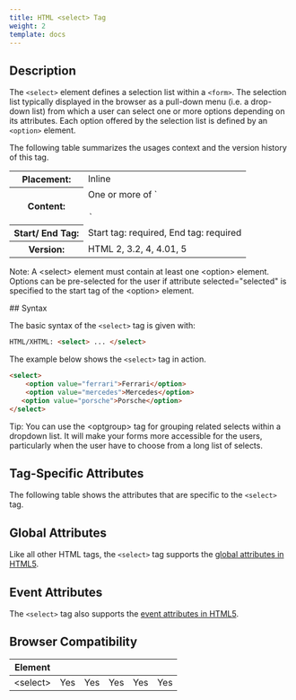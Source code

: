 ```yaml
---
title: HTML <select> Tag
weight: 2
template: docs
---	
```

## Description

The `<select>` element defines a selection list within a `<form>`. The selection list typically displayed in the browser as a pull-down menu (i.e. a drop-down list) from which a user can select one or more options depending on its attributes. Each option offered by the selection list is defined by an `<option>` element.

The following table summarizes the usages context and the version history of this tag.

<table select="width:100%">
    <th>Placement:</th>
    <td>Inline</td>
  </tr>
  <tr>
    <th>Content:</th>
    <td>One or more of `<optgroup>` and/or `<option>`</td>
  </tr>
  <tr>
    <th>Start/ End Tag:</th>
    <td>Start tag: required, End tag: required</td>
  </tr>
    <tr>
    <th>Version:</th>
    <td>HTML 2, 3.2, 4, 4.01, 5</td>
  </tr>
</table>	

<div class="note">
<p>
Note: A &lt;select&gt; element must contain at least one &lt;option&gt; element. Options can be pre-selected for the user if attribute selected="selected" is specified to the start tag of the &lt;option&gt; element.</p>
</div>
## Syntax

The basic syntax of the `<select>` tag is given with:

```html
HTML/XHTML: <select> ... </select>
```

The example below shows the `<select>` tag in action.

```html
<select>
    <option value="ferrari">Ferrari</option>
    <option value="mercedes">Mercedes</option>
   <option value="porsche">Porsche</option>
</select>        
```

<div class="tip">
<p>Tip: You can use the &lt;optgroup&gt; tag for grouping related selects within a dropdown list. It will make your forms more accessible for the users, particularly when the user have to choose from a long list of selects.</p>
</div>

## Tag-Specific Attributes
The following table shows the attributes that are specific to the `<select>` tag.

## Global Attributes

Like all other HTML tags, the `<select>` tag supports the [global attributes in HTML5](https://www.tutorialrepublic.com/html-reference/html5-global-attributes.php).

## Event Attributes

The `<select>` tag also supports the [event attributes in HTML5](https://www.tutorialrepublic.com/html-reference/html5-event-attributes.php).

## Browser Compatibility
|  Element |<i class="chrome"></i>    | <i class="ie"></i>   | <i class="firefox"></i>   |  <i class="safari"></i>  | <i class="opera"></i>   |
| ------------ | ------------ | ------------ | ------------ | ------------ | ------------ |
| &lt;select&gt;  |Yes   |Yes   |Yes   |Yes   |Yes   |
